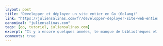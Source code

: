 ```yaml
---
layout: post
title: "Développer et déployer un site entier en Go (Golang)"
link: "https://juliensalinas.com/fr/developper-deployer-site-web-entier-golang/"
canonical: "juliensalinas.com"
tags: [go, tutoriel, juliensalinas.com]
excerpt: "Il y a encore quelques années, le manque de bibliothèques et tutoriels autour de Go étaient un problème, mais aujourd’hui ce n’est plus le cas. Je vais vous montrer étape par étape comment construire un site web en Go et le déployer sur votre serveur Linux de A à Z."
comments: true
---
```

